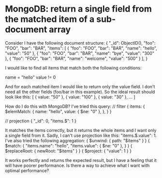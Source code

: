 
# MongoDB: return a single field from the matched item of a sub-document array

Consider I have the following document structure:
{
  "_id": ObjectID(),
  "foo": "FOO",
  "bar": "BAR",
  "items": [
    {
      "foo": "FOO",
      "bar": "BAR",
      "name": "hello",
      "value": "50"
    },
    {
      "foo": "FOO",
      "bar": "BAR",
      "name": "bye",
      "value": "300"
    },
    {
      "foo": "FOO",
      "bar": "BAR",
      "name": "welcome",
      "value": "500"
    }
  ],
}

I would like to find all items that match both the following conditions:

name = "hello"
value != 0

And for each matched item I would like to return only the value field. I don't need all the other fields (foo/bar in this example).
So the ideal result should look like this:
[
  { value: "50" },
  { value: "100" },
  { value: "30" },
  …
]

How do I do this with MongoDB?
I've tried this query:
// filter
{
  items: {
    $elemMatch: {
      name: "hello",
      value: { $ne: "0" },
    },
  }
}

// projection
{ 
  "_id": 0,
  "items.$": 1
}

It matches the items correctly, but it returns the whole items and I want only a single field from it.
Sadly, I can't use projection like this: "items.$.value": 1.
I've also tried the following aggregation:
{
  $unwind: {
    path: "$items"
  }
}
{
  $match: {
    "items.name": "hello",
    "items.value": { $ne: "0" },
  }
}
{
  $replaceRoot: {
    newRoot: "$items"
  }
}
{
  $project: {
    "value": 1
  }
}

It works perfectly and returns the expected result, but I have a feeling that it will have poorer performance.
Is there a way to achieve what I want with optimal performance?

        